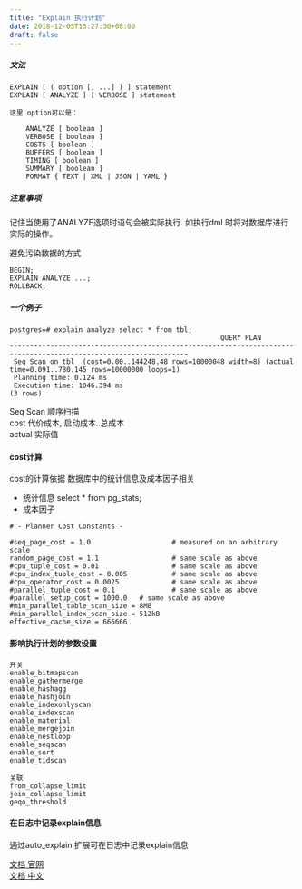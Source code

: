 ```yaml
---
title: "Explain 执行计划"
date: 2018-12-05T15:27:30+08:00
draft: false
---
```


##### 文法
```
EXPLAIN [ ( option [, ...] ) ] statement
EXPLAIN [ ANALYZE ] [ VERBOSE ] statement

这里 option可以是：

    ANALYZE [ boolean ]
    VERBOSE [ boolean ]
    COSTS [ boolean ]
    BUFFERS [ boolean ]
    TIMING [ boolean ]
    SUMMARY [ boolean ]
    FORMAT { TEXT | XML | JSON | YAML }
```

##### 注意事项

记住当使用了ANALYZE选项时语句会被实际执行. 如执行dml 时将对数据库进行实际的操作。

避免污染数据的方式

```
BEGIN;
EXPLAIN ANALYZE ...;
ROLLBACK;
```

##### 一个例子

```
postgres=# explain analyze select * from tbl;
                                                    QUERY PLAN                                                    
------------------------------------------------------------------------------------------------------------------
 Seq Scan on tbl  (cost=0.00..144248.48 rows=10000048 width=8) (actual time=0.091..780.145 rows=10000000 loops=1)
 Planning time: 0.124 ms
 Execution time: 1046.394 ms
(3 rows)
```

Seq Scan 顺序扫描  
cost 代价成本, 启动成本..总成本  
actual 实际值  

#### cost计算
cost的计算依据 数据库中的统计信息及成本因子相关

- 统计信息 select * from pg_stats;
- 成本因子 

```
# - Planner Cost Constants -

#seq_page_cost = 1.0                    # measured on an arbitrary scale
random_page_cost = 1.1                  # same scale as above
#cpu_tuple_cost = 0.01                  # same scale as above
#cpu_index_tuple_cost = 0.005           # same scale as above
#cpu_operator_cost = 0.0025             # same scale as above
#parallel_tuple_cost = 0.1              # same scale as above
#parallel_setup_cost = 1000.0   # same scale as above
#min_parallel_table_scan_size = 8MB
#min_parallel_index_scan_size = 512kB
effective_cache_size = 666666
```

#### 影响执行计划的参数设置
```
开关
enable_bitmapscan
enable_gathermerge
enable_hashagg
enable_hashjoin
enable_indexonlyscan
enable_indexscan
enable_material
enable_mergejoin
enable_nestloop
enable_seqscan
enable_sort
enable_tidscan

关联
from_collapse_limit 
join_collapse_limit
geqo_threshold
```


#### 在日志中记录explain信息

通过auto_explain 扩展可在日志中记录explain信息


[文档 官网](https://www.postgresql.org/docs/10/using-explain.html)  
[文档 中文](http://www.postgres.cn/docs/10/sql-explain.html)
